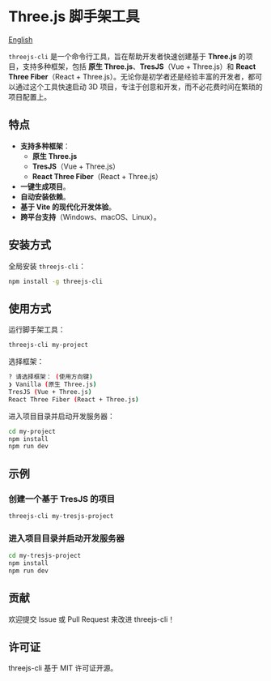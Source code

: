 # Three.js 脚手架工具

[English](./README.md)

`threejs-cli` 是一个命令行工具，旨在帮助开发者快速创建基于 **Three.js** 的项目，支持多种框架，包括 **原生 Three.js**、**TresJS**（Vue + Three.js）和 **React Three Fiber**（React + Three.js）。无论你是初学者还是经验丰富的开发者，都可以通过这个工具快速启动 3D 项目，专注于创意和开发，而不必花费时间在繁琐的项目配置上。

## 特点

- **支持多种框架**：
  - **原生 Three.js**
  - **TresJS**（Vue + Three.js）
  - **React Three Fiber**（React + Three.js）
- **一键生成项目**。
- **自动安装依赖**。
- **基于 Vite 的现代化开发体验**。
- **跨平台支持**（Windows、macOS、Linux）。

## 安装方式

全局安装 `threejs-cli`：

```bash
npm install -g threejs-cli
```

## 使用方式

运行脚手架工具：

```bash
threejs-cli my-project
```

选择框架：

```bash
? 请选择框架： (使用方向键)
❯ Vanilla (原生 Three.js)
TresJS (Vue + Three.js)
React Three Fiber (React + Three.js)
```

进入项目目录并启动开发服务器：

```bash
cd my-project
npm install
npm run dev
```

## 示例

### 创建一个基于 TresJS 的项目

```bash
threejs-cli my-tresjs-project
```

### 进入项目目录并启动开发服务器

```bash
cd my-tresjs-project
npm install
npm run dev
```

## 贡献

欢迎提交 Issue 或 Pull Request 来改进 threejs-cli！

## 许可证

threejs-cli 基于 MIT 许可证开源。
